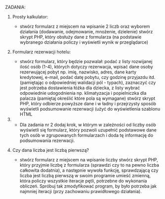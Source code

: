 ZADANIA:

1. Prosty kalkulator:
   - stwórz formularz z miejscem na wpisanie 2 liczb oraz wyborem działania (dodawanie, odejmowanie, mnożenie, dzielenie)
stwórz skrypt PHP, który obsłuży dane z formularza (na podstawie wybranego działania policzy i wyświetli wynik w przeglądarce)

2. Formularz rezerwacji hotelu:
    - stwórz formularz, który będzie pozwalał: podać z listy rozwijanej ilość osób (1-4), których dotyczy rezerwacja, wpisać dane osoby rezerwującej pobyt np. imię, nazwisko, adres, dane karty kredytowej, e-mail, podać datę pobytu, czy godzinę przyjazdu itd. (pamiętając o odpowiedniej walidacji pól - typach), zaznaczyć czy jest potrzeba dostawienia łóżka dla dziecka, z listy wybrać odpowiednie udogodnienia np. klimatyzacja i popielniczka dla palacza (pamiętaj określić które pola są wymagane)
stwórz skrypt PHP, który odbierze powyższe dane i w ładny i przejrzysty sposób wyświetli podsumowanie rezerwacji (użyć do wyświetlenia szablonu HTML
3. 
    - Dla zadania nr 2 dodaj krok, w którym w zależności od liczby osób wyświetli się formularz, który pozwoli uzupełnić podstawowe dane tych osób w zgrupowanych formularzach i doda tę informację do podsumowania rezerwacji.
4. Czy dana liczba jest liczbą pierwszą?
    - stwórz formularz z miejscem na wpisanie liczby
stwórz skrypt PHP, który przyjmie liczbę z formularza (sprawdzi czy to na pewno liczba całkowita dodatnia), a następnie wywoła funkcję, sprawdzającą czy liczba jest liczbą pierwszą
w swoim programie umieść zmienną, która policzy wszystkie iteracje pętli, potrzebne do wykonania obliczeń. Spróbuj tak zmodyfikować program, by było potrzeba jak najmniej iteracji (przy zachowaniu prawidłowego działania).

